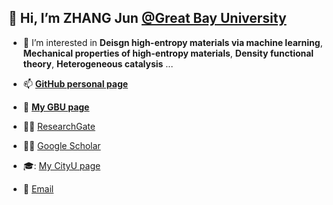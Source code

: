 ## 👋 Hi, I’m ZHANG Jun [@Great Bay University](https://www.gbu.edu.cn/)

- 👀 I’m interested in **Deisgn high-entropy materials via machine learning**, **Mechanical properties of high-entropy materials**, **Density functional theory**, **Heterogeneous catalysis** ...

- 📫 [**GitHub personal page**](https://jzhang-github.github.io/)
- 🏢 [**My GBU page**](https://www.gbu.edu.cn/detail/article/985)
- :man_scientist: [ResearchGate](https://www.researchgate.net/profile/Jun-Zhang-369)
- :man_scientist: [Google Scholar](https://scholar.google.com/citations?user=EvTN9dsAAAAJ&hl=en)
- 🎓: [My CityU page](https://scholars.cityu.edu.hk/en/persons/jun-zhang(73e8f2f2-8e1e-49fd-a71f-104fa6cb7c17).html)

- :email: [Email](mailto:jzhang@gbu.edu.cn)


<!---
- 🌱 I’m currently learning ...
- 💞️ I’m looking to collaborate on ...
jzhang-github/jzhang-github is a ✨ special ✨ repository because its `README.md` (this file) appears on your GitHub profile.
You can click the Preview link to take a look at your changes.
--->
